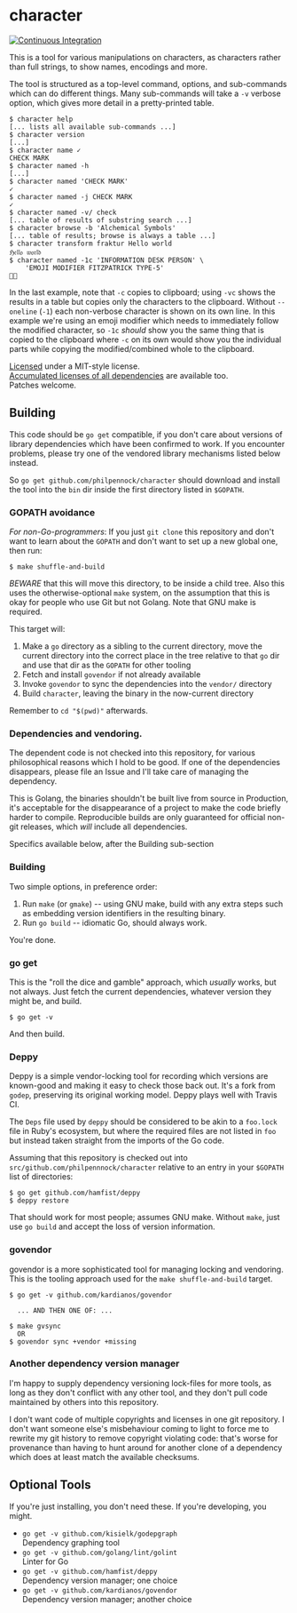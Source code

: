 character
=========

[![Continuous Integration](https://secure.travis-ci.org/philpennock/character.svg?branch=master)](http://travis-ci.org/philpennock/character)

This is a tool for various manipulations on characters, as characters rather
than full strings, to show names, encodings and more.

The tool is structured as a top-level command, options, and sub-commands which
can do different things.  Many sub-commands will take a `-v` verbose option,
which gives more detail in a pretty-printed table.

```console
$ character help
[... lists all available sub-commands ...]
$ character version
[...]
$ character name ✓
CHECK MARK
$ character named -h
[...]
$ character named 'CHECK MARK'
✓
$ character named -j CHECK MARK
✓
$ character named -v/ check
[... table of results of substring search ...]
$ character browse -b 'Alchemical Symbols'
[... table of results; browse is always a table ...]
$ character transform fraktur Hello world
ℌ𝔢𝔩𝔩𝔬 𝔴𝔬𝔯𝔩𝔡
$ character named -1c 'INFORMATION DESK PERSON' \
    'EMOJI MODIFIER FITZPATRICK TYPE-5'
💁🏾
```

In the last example, note that `-c` copies to clipboard; using `-vc` shows the
results in a table but copies only the characters to the clipboard.  Without
`--oneline` (`-1`) each non-verbose character is shown on its own line.  In
this example we're using an emoji modifier which needs to immediately follow
the modified character, so `-1c` _should_ show you the same thing that is
copied to the clipboard where `-c` on its own would show you the individual
parts while copying the modified/combined whole to the clipboard.

[Licensed](./LICENSE.txt) under a MIT-style license.  
[Accumulated licenses of all dependencies](./LICENSES_all.txt) are available
too.  
Patches welcome.


Building
--------

This code should be `go get` compatible, if you don't care about versions of
library dependencies which have been confirmed to work.  If you encounter
problems, please try one of the vendored library mechanisms listed below
instead.

So `go get github.com/philpennock/character` should download and install the
tool into the `bin` dir inside the first directory listed in `$GOPATH`.


### GOPATH avoidance

*For non-Go-programmers*:
If you just `git clone` this repository and don't want to learn about the
`GOPATH` and don't want to set up a new global one, then run:

```console
$ make shuffle-and-build
```

*BEWARE* that this will move this directory, to be inside a child tree.
Also this uses the otherwise-optional `make` system, on the assumption that
this is okay for people who use Git but not Golang.  Note that GNU make
is required.

This target will:

1. Make a `go` directory as a sibling to the current directory, move the
   current directory into the correct place in the tree relative to that `go`
   dir and use that dir as the `GOPATH` for other tooling
2. Fetch and install `govendor` if not already available
3. Invoke `govendor` to sync the dependencies into the `vendor/` directory
4. Build `character`, leaving the binary in the now-current directory

Remember to `cd "$(pwd)"` afterwards.


### Dependencies and vendoring.

The dependent code is not checked into this repository, for various
philosophical reasons which I hold to be good.  If one of the dependencies
disappears, please file an Issue and I'll take care of managing the
dependency.

This is Golang, the binaries shouldn't be built live from source in
Production, it's acceptable for the disappearance of a project to make the
code briefly harder to compile.  Reproducible builds are only guaranteed for
official non-git releases, which _will_ include all dependencies.

Specifics available below, after the Building sub-section


### Building

Two simple options, in preference order:

1. Run `make` (or `gmake`) -- using GNU make, build with any extra steps such
   as embedding version identifiers in the resulting binary.
2. Run `go build` -- idiomatic Go, should always work.

You're done.


### go get

This is the "roll the dice and gamble" approach, which _usually_ works, but
not always.  Just fetch the current dependencies, whatever version they might
be, and build.

```console
$ go get -v
```

And then build.


### Deppy

Deppy is a simple vendor-locking tool for recording which versions are
known-good and making it easy to check those back out.  It's a fork from
`godep`, preserving its original working model.
Deppy plays well with Travis CI.

The `Deps` file used by `deppy` should be considered to be akin to a
`foo.lock` file in Ruby's ecosystem, but where the required files are not
listed in `foo` but instead taken straight from the imports of the Go code.

Assuming that this repository is checked out into
`src/github.com/philpennnock/character` relative to an entry in your `$GOPATH`
list of directories:

```console
$ go get github.com/hamfist/deppy
$ deppy restore
```

That should work for most people; assumes GNU make.  Without `make`, just
use `go build` and accept the loss of version information.


### govendor

govendor is a more sophisticated tool for managing locking and vendoring.
This is the tooling approach used for the `make shuffle-and-build` target.

```console
$ go get -v github.com/kardianos/govendor

  ... AND THEN ONE OF: ...

$ make gvsync
  OR
$ govendor sync +vendor +missing
```


### Another dependency version manager

I'm happy to supply dependency versioning lock-files for more tools, as
long as they don't conflict with any other tool, and they don't pull code
maintained by others into this repository.

I don't want code of multiple copyrights and licenses in one git repository.
I don't want someone else's misbehaviour coming to light to force me to
rewrite my git history to remove copyright violating code: that's worse for
provenance than having to hunt around for another clone of a dependency which
does at least match the available checksums.


Optional Tools
--------------

If you're just installing, you don't need these.  If you're developing, you
might.

* `go get -v github.com/kisielk/godepgraph`  
   Dependency graphing tool
* `go get -v github.com/golang/lint/golint`  
  Linter for Go
* `go get -v github.com/hamfist/deppy`  
  Dependency version manager; one choice
* `go get -v github.com/kardianos/govendor`  
  Dependency version manager; another choice

